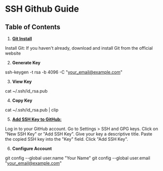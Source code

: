 # SSH Github Guide

## Table of Contents

1. [**Git Install**](https://git-scm.com/downloads)

Install Git: If you haven't already, download and install Git from the official website

2. **Generate Key**

ssh-keygen -t rsa -b 4096 -C "your_email@example.com"

3. **View Key**

cat ~/.ssh/id_rsa.pub

4. **Copy Key**

cat ~/.ssh/id_rsa.pub | clip

5. [**Add SSH Key to GitHub:**](https://github.com/settings/keys)

Log in to your GitHub account.
Go to Settings > SSH and GPG keys.
Click on "New SSH Key" or "Add SSH Key".
Give your key a descriptive title.
Paste the copied SSH key into the "Key" field.
Click "Add SSH Key".

6. **Configure Account**

git config --global user.name "Your Name"
git config --global user.email "your_email@example.com"
